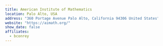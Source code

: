 ```yaml
---
title: American Institute of Mathematics
location: Palo Alto, USA
address: "360 Portage Avenue Palo Alto, California 94306 United States"
website: "https://aimath.org/"
show_date: false
affiliates:
  - bconrey
---
```

